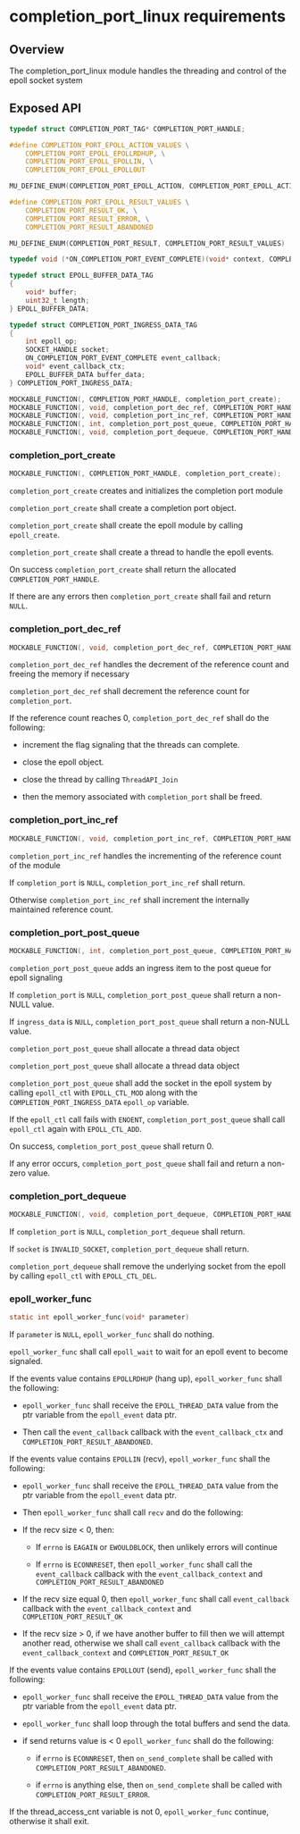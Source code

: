 # completion_port_linux requirements

## Overview

The completion_port_linux module handles the threading and control of the epoll socket system

## Exposed API

```C
typedef struct COMPLETION_PORT_TAG* COMPLETION_PORT_HANDLE;

#define COMPLETION_PORT_EPOLL_ACTION_VALUES \
    COMPLETION_PORT_EPOLL_EPOLLRDHUP, \
    COMPLETION_PORT_EPOLL_EPOLLIN, \
    COMPLETION_PORT_EPOLL_EPOLLOUT

MU_DEFINE_ENUM(COMPLETION_PORT_EPOLL_ACTION, COMPLETION_PORT_EPOLL_ACTION_VALUES)

#define COMPLETION_PORT_EPOLL_RESULT_VALUES \
    COMPLETION_PORT_RESULT_OK, \
    COMPLETION_PORT_RESULT_ERROR, \
    COMPLETION_PORT_RESULT_ABANDONED

MU_DEFINE_ENUM(COMPLETION_PORT_RESULT, COMPLETION_PORT_RESULT_VALUES)

typedef void (*ON_COMPLETION_PORT_EVENT_COMPLETE)(void* context, COMPLETION_PORT_EPOLL_ACTION epoll_action, COMPLETION_PORT_RESULT result, int32_t amount_transfered);

typedef struct EPOLL_BUFFER_DATA_TAG
{
    void* buffer;
    uint32_t length;
} EPOLL_BUFFER_DATA;

typedef struct COMPLETION_PORT_INGRESS_DATA_TAG
{
    int epoll_op;
    SOCKET_HANDLE socket;
    ON_COMPLETION_PORT_EVENT_COMPLETE event_callback;
    void* event_callback_ctx;
    EPOLL_BUFFER_DATA buffer_data;
} COMPLETION_PORT_INGRESS_DATA;

MOCKABLE_FUNCTION(, COMPLETION_PORT_HANDLE, completion_port_create);
MOCKABLE_FUNCTION(, void, completion_port_dec_ref, COMPLETION_PORT_HANDLE, completion_port);
MOCKABLE_FUNCTION(, void, completion_port_inc_ref, COMPLETION_PORT_HANDLE, completion_port);
MOCKABLE_FUNCTION(, int, completion_port_post_queue, COMPLETION_PORT_HANDLE, completion_port, const COMPLETION_PORT_INGRESS_DATA*, ingress_data);
MOCKABLE_FUNCTION(, void, completion_port_dequeue, COMPLETION_PORT_HANDLE, completion_port, SOCKET_HANDLE, socket);
```

### completion_port_create

```C
MOCKABLE_FUNCTION(, COMPLETION_PORT_HANDLE, completion_port_create);
```

`completion_port_create` creates and initializes the completion port module

`completion_port_create` shall create a completion port object.

`completion_port_create` shall create the epoll module by calling `epoll_create`.

`completion_port_create` shall create a thread to handle the epoll events.

On success `completion_port_create` shall return the allocated `COMPLETION_PORT_HANDLE`.

If there are any errors then `completion_port_create` shall fail and return `NULL`.

### completion_port_dec_ref

```C
MOCKABLE_FUNCTION(, void, completion_port_dec_ref, COMPLETION_PORT_HANDLE, completion_port);
```

`completion_port_dec_ref` handles the decrement of the reference count and freeing the memory if necessary

`completion_port_dec_ref` shall decrement the reference count for `completion_port`.

If the reference count reaches 0, `completion_port_dec_ref` shall do the following:

- increment the flag signaling that the threads can complete.

- close the epoll object.

- close the thread by calling `ThreadAPI_Join`

- then the memory associated with `completion_port` shall be freed.

### completion_port_inc_ref

```C
MOCKABLE_FUNCTION(, void, completion_port_inc_ref, COMPLETION_PORT_HANDLE, completion_port);
```

`completion_port_inc_ref` handles the incrementing of the reference count of the module

If `completion_port` is `NULL`, `completion_port_inc_ref` shall return.

Otherwise `completion_port_inc_ref` shall increment the internally maintained reference count.

### completion_port_post_queue

```C
MOCKABLE_FUNCTION(, int, completion_port_post_queue, COMPLETION_PORT_HANDLE, completion_port, const COMPLETION_PORT_INGRESS_DATA*, ingress_data);
```

`completion_port_post_queue` adds an ingress item to the post queue for epoll signaling

If `completion_port` is `NULL`, `completion_port_post_queue` shall return a non-NULL value.

If `ingress_data` is `NULL`, `completion_port_post_queue` shall return a non-NULL value.

`completion_port_post_queue` shall allocate a thread data object

`completion_port_post_queue` shall allocate a thread data object

`completion_port_post_queue` shall add the socket in the epoll system by calling `epoll_ctl` with `EPOLL_CTL_MOD` along with the `COMPLETION_PORT_INGRESS_DATA` `epoll_op` variable.

If the `epoll_ctl` call fails with `ENOENT`, `completion_port_post_queue` shall call `epoll_ctl` again with `EPOLL_CTL_ADD`.

On success, `completion_port_post_queue` shall return 0.

If any error occurs, `completion_port_post_queue` shall fail and return a non-zero value.

### completion_port_dequeue

```C
MOCKABLE_FUNCTION(, void, completion_port_dequeue, COMPLETION_PORT_HANDLE, completion_port, SOCKET_HANDLE, socket);
```

If `completion_port` is `NULL`, `completion_port_dequeue` shall return.

If `socket` is `INVALID_SOCKET`, `completion_port_dequeue` shall return.

`completion_port_dequeue` shall remove the underlying socket from the epoll by calling  `epoll_ctl` with `EPOLL_CTL_DEL`.

### epoll_worker_func

```c
static int epoll_worker_func(void* parameter)
```

If `parameter` is `NULL`, `epoll_worker_func` shall do nothing.

`epoll_worker_func` shall call `epoll_wait` to wait for an epoll event to become signaled.

If the events value contains `EPOLLRDHUP` (hang up), `epoll_worker_func` shall the following:

- `epoll_worker_func` shall receive the `EPOLL_THREAD_DATA` value from the ptr variable from the `epoll_event` data ptr.

- Then call the `event_callback` callback with the `event_callback_ctx` and `COMPLETION_PORT_RESULT_ABANDONED`.

If the events value contains `EPOLLIN` (recv), `epoll_worker_func` shall the following:

- `epoll_worker_func` shall receive the `EPOLL_THREAD_DATA` value from the ptr variable from the `epoll_event` data ptr.

- Then `epoll_worker_func` shall call `recv` and do the following:

- If the recv size < 0, then:

  - If `errno` is `EAGAIN` or `EWOULDBLOCK`, then unlikely errors will continue

  - If `errno` is `ECONNRESET`, then `epoll_worker_func` shall call the `event_callback` callback with the `event_callback_context` and `COMPLETION_PORT_RESULT_ABANDONED`

- If the recv size equal 0, then `epoll_worker_func` shall call `event_callback` callback with the `event_callback_context` and `COMPLETION_PORT_RESULT_OK`

- If the recv size > 0, if we have another buffer to fill then we will attempt another read, otherwise we shall call `event_callback` callback with the `event_callback_context` and `COMPLETION_PORT_RESULT_OK`

If the events value contains `EPOLLOUT` (send), `epoll_worker_func` shall the following:

- `epoll_worker_func` shall receive the `EPOLL_THREAD_DATA` value from the ptr variable from the `epoll_event` data ptr.

- `epoll_worker_func` shall loop through the total buffers and send the data.

- if send returns value is < 0 `epoll_worker_func` shall do the following:

  - if `errno` is `ECONNRESET`, then `on_send_complete` shall be called with `COMPLETION_PORT_RESULT_ABANDONED`.

  - if `errno` is anything else, then `on_send_complete` shall be called with `COMPLETION_PORT_RESULT_ERROR`.

If the thread_access_cnt variable is not 0, `epoll_worker_func` continue, otherwise it shall exit.
